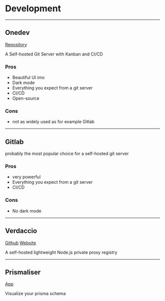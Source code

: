 # Development

---

## Onedev

[Repository](https://code.onedev.io/onedev/server)

A Self-hosted Git Server with Kanban and CI/CD

### Pros

-   Beautiful UI imo
-   Dark mode
-   Everything you expect from a git server
-   CI/CD
-   Open-source

### Cons

-   not as widely used as for example Gitlab

---

## Gitlab

probably the most popular choice for a self-hosted git server

### Pros

-   very powerful
-   Everything you expect from a git server
-   CI/CD

### Cons

-   No dark mode

---

## Verdaccio

[Github](https://github.com/verdaccio/verdaccio)
[Website](https://verdaccio.org/)

A self-hosted lightweight Node.js private proxy registry

---

## Prismaliser

[App](https://prismaliser.app/)

Visualize your prisma schema
